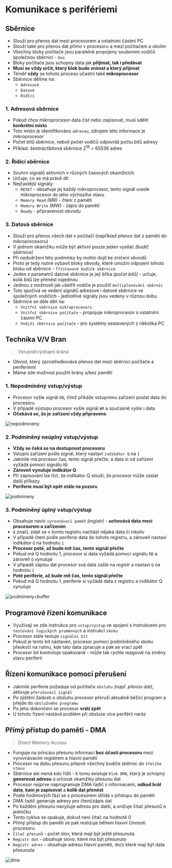 # Komunikace s perifériemi

## Sběrnice

- Slouží pro přenos dat mezi procesorem a ostatními částmi PC
- Slouží také pro přenos dát přímo v procesoru a mezi počítačem a okolím
- Všechny bloky počítače jsou paralelně propojeny souborem vodičů společnou sběrnicí - `bus`
- Bloky počítače jsou schopny data jak **přijímat, tak i předávat**
- **Musí se vždy určit, který blok bude snímat a který přijímat**
- Téměř **vždy** se tohoto proceso účastní také **mikroprocesor**
- Sběrnice dělíme na:
  - `Adresové`
  - `Datové`
  - `Řídící`
   
### 1. Adresová sběrnice

- Pokud chce mikroprocesor data číst nebo zapisovat, musí sdělit **konkrétní místo**
- Toto místo je identifikováno `adresou`, zdrojem této informace je mikroprocesor
- Počet bitů sběrnice, neboli počet vodičů odpovídá počtu bitů adresy
- Příklad: šestnáctibitová sběrnice 2<sup>16</sup> = 65536 adres

### 2. Řídící sběrnice

- Souhrn signálů aktivních v různých časových okamžicích
- Určuje, co se má právě dít
- Nejčastější signály:
  - `RESET` - obsahuje jej každý mikroprocesor, tento signál uvede mikroprocesor do jeho výchozího stavu
  - `Memory Read` _(MR)_ - čtení z pamětí
  - `Memory Write` _(MW)_ - zápis do pamětí
  - `Ready` - připravenost obvodu

### 3. Datová sběrnice

- Slouží pro přenos všech dat v počítačí (například přenos dat z paměti do mikroprocesoru)
- V jednom okamžiku může být aktivní pouze jeden vysílač _(budič sběrnice)_
- Při nedodržení této podmínky by mohlo dojít ke zničení obvodů
- Proto je tedy nutné vybavit bloky obvody, které umožní odpojení tohoto bloku od sběrnice - `Třístavové budiče sběrnice`
- Jeden z parametrů datové sběrnice je její šířka _(počet bitů)_ - určuje, kolik bitů lze přenést najednou
- Jednou z možností jak ušetřit vodiče je použití `multiplexování sběrnic`
- Toto spočívá ve vedení signálů adresové i datové sběrnice ve společných vodičích - jednotlivé signály jsou vedeny v různou dobu
- Sběrnice se dále dělí na:
  - `Vnitřní sběrnice mikroprocesoru`
  - `Vnitřní sběrnice počítače` - propojuje mikroprocesor s ostatními částmi PC
  - `Vnější sběrnice počítače` - pro systémy sestavených z několika PC
 
## Technika V/V Bran

> Vstupně/výstupní brána
- Obvod, který zprostředkovává přenos dat mezi sběrnicí počítače a periferiemi
- Máme zde možnost použití brány s/bez paměti

### 1. Nepodmíněný vstup/výstup
- Procesor vyšle signál `RD`, čímž příkáže vstupnímu zařízení poslat data do procesoru
- V případě výstupu procesor vyšle signál `WR` a současně vyšle i data
- **Očekává se, že je zařízení vždy připraveno**

![nepodmineny](https://github.com/janekspalek/apps-zkouska/assets/98762780/9415351b-017b-46dd-b588-26059648565c)

  
### 2. Podmíněný neúplný vstup/výstup
- **Vždy se čeká se na dostupnost procesoru**
- Vstupní zařízení pošle signál, který nastaví `indikátor Q` na `1`
- Jakmile má procesor čas, tento signál přečte, a data si od zařízení vyžádá pomocí signálu `RD`
- **Zároveň vynuluje indikátor Q**
- Při zapisování lze říct, že indikátor Q slouží, že procesor může zaslat další příkazy
- **Periferie musí být opět stále na pozoru**

![podmineny](https://github.com/janekspalek/apps-zkouska/assets/98762780/d62000be-69dc-42ab-b1b2-4d27ccbc64d7)


### 3. Podmíněný úplný vstup/výstup
- Obsahuje navíc `vyrovnávací pamět` _(registr)_ - **uchovává data mezi procesorem a zařízením**
- `Q` značí, zdali se v tomto registru nachází nějaká data či nikoliv
- V případě čtení pošle periferie data do tohoto registru, a zároveň nastaví indikátor `Q` na hodnotu `1`
- **Procesor poté, až bude mít čas, tento signál přečte**
- Pokud má Q hodnotu 1, procesor si data vyžádá pomocí signálu `RD` a zároveň `Q` _vynuluje_
- V případě zápisu dat procesor svá data zašle na _registr_ a nastaví `Q` na hodnotu `1`
- **Poté periferie, až bude mít čas, tento signál přečte**
- Pokud má Q hodnotu 1, periferie si vyžádá data z _registru_ a indikátor Q _vynuluje_

![podmineny+buffer](https://github.com/janekspalek/apps-zkouska/assets/98762780/6e558e85-7d1e-482d-9daf-3a9b6c7dff35)


## Programové řízení komunikace

- Využívají se zde instrukce pro `vstup/výstup` ve spojení s instrukcemi pro `testování logických proměnných` a instrukcí `skoku`
- Procesor stále testuje `signální bit`
- Pokud je tento bit nastaven, procesor pomocí podmíněného skoku přeskočí na rutinu, kde tato data zpracuje a pak se vrací zpět
- Procesor bit kontroluje opakovaně - může tak rychle reagovat na změny stavu periferií

## Řízení komunikace pomocí přerušení

- Jakmile periferie požaduje od počítače `obsluhu` _(např. přenos dat)_, aktivuje `přerušovací signál`
- Po zjištění žádosti o obsluhu procesor přeruší aktuálně běžící program a přejde do `obslužného programu`
- Po jeho dokončení se procesor **vrátí zpět**
- U tohoto řízení nastává problém při obsluze více periférií naráz

## Přímý přístup do paměti - DMA

> Direct Memory Access
- Funguje na principu přesunu informací **bez účasti procesoru** mezi vyrovnávacím registrem a hlavní pamětí
- Procesor na dobu přesunu přepně všechny budiče sběrnic do `třetího stavu`
- Sběrnice ale nemá kdo řídit - k tomu existuje `blok DMA`, který je schopný **generovat adresu** a určovat okamžiky přesunu dat
- Procesor nejprve naprogramuje DMA řadič s informacemi, **odkud brát data**, **kam je zapisovat** a **kolik dat přenést**
- Podle hodinových fází se s procesorem střídá v přístupu do paměti
- DMA řadič generuje adresy pro čtení/zápis dat
- Po každém přesunu navyšuje adresu pro další, a snižuje čítač přesunů o jedničku
- Tento cyklus se opakuje, dokud není čítač na hodnotě 0
- Přímý přístup do paměti se pak realizuje během hlavní činnosti procesoru
- `Čítač přesunů` - počet slov, která mají být ještě přesunuta
- `Registr dat` - obsahuje slovo, které má být přesunuto
- `Registr adres` - obsahuje adresu hlavní paměti, do/z které mají být data přesunuta

![dma](https://github.com/janekspalek/apps-zkouska/assets/98762780/68eb3710-15f6-4cfe-804a-aef8cc26b844)


